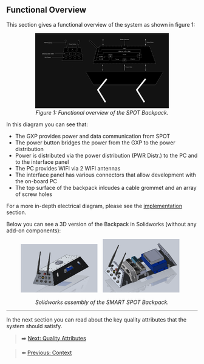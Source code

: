 ## Functional Overview

This section gives a functional overview of the system as shown in figure 1: 

<p align="center" width="100%">
    <img src="../Images/Diagrams/CHARISMA_sys_arch_dark.png" style="width:70%">
    <br>
    <em>Figure 1: Functional overview of the SPOT Backpack.</em>
</p>

In this diagram you can see that:
- The GXP provides power and data communication from SPOT 
- The power button bridges the power from the GXP to the power distribution
- Power is distributed via the power distribution (PWR Distr.) to the PC and to the interface panel
- The PC provides WIFI via 2 WIFI antennas
- The interface panel has various connectors that allow development with the on-board PC
- The top surface of the backpack inlcudes a cable grommet and an array of screw holes

For a more in-depth electrical diagram, please see the [implementation](/Documentation/07-Implementation.md) section.

Below you can see a 3D version of the Backpack in Solidworks (without any add-on components):

<p align="center">
    <img src="../Images/CAD%20Images/basic_backpack.png" style="display:inline-block; width:40%; margin-right:10px;">
    <img src="../Images/CAD%20Images/inner_backpack2.png" style="display:inline-block; width:40%; margin-right:10px;">
    <p align="center"><i>Solidworks assembly of the SMART SPOT Backpack.</i></p>
</p>

***

In the next section you can read about the key quality attributes that the system should satisfy.

> ➡️ [Next: Quality Attributes](./03-quality-attributes.md)

> ⬅️ [Previous: Context](./01-context.md)

